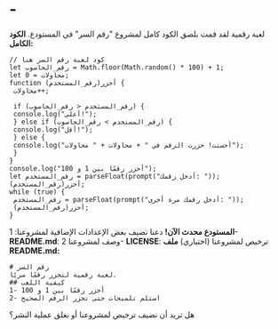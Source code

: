# -
لعبة رقمية 
لقد قمت بلصق الكود كامل لمشروع "رقم السر" في المستودع.
**الكود الكامل:**
```
// كود لعبة رقم السر هنا
let رقم_الحاسوب = Math.floor(Math.random() * 100) + 1;
let محاولات = 0;
function أحزر(رقم_المستخدم) {
 محاولات++;
 
 if (رقم_المستخدم < رقم_الحاسوب) {
 console.log("أعلى!");
 } else if (رقم_المستخدم > رقم_الحاسوب) {
 console.log("أقل!");
 } else {
 console.log("أحسنت! حزرت الرقم في " + محاولات + " محاولات");
 }
}
console.log("أحزر رقمًا بين 1 و 100");
let رقم_المستخدم = parseFloat(prompt("أدخل رقمك: "));
أحزر(رقم_المستخدم);
while (true) {
 رقم_المستخدم = parseFloat(prompt("أدخل رقمك مرة أخرى: "));
 أحزر(رقم_المستخدم);
}
```
**المستودع محدث الآن!**
دعنا نضيف بعض الإعدادات الإضافية لمشروعنا:
1- **README.md**: وصف لمشروعنا
2- **LICENSE**: ترخيص لمشروعنا (اختياري)
**ملف README.md:**
```
# رقم السر
لعبة رقمية لتحزر رقمًا سريًا.
## كيفية اللعب
1- أحزر رقمًا بين 1 و 100
2- استلم تلميحات حتى تحزر الرقم الصحيح
```
هل تريد أن نضيف ترخيص لمشروعنا أو نغلق عملية النشر؟
